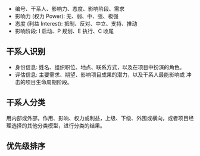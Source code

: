 
- 编号、干系人、影响力、态度、影响阶段、需求
- 影响力 (权力 Power): 无、弱、中、强、极强
- 态度 (利益 Interest): 抵制、反对、中立、支持、推动
- 影响阶段: I 启动、P 规划、E 执行、C 收尾

## 干系人识别
- 身份信息: 姓名、组织职位、地点、联系方式，以及在项目中扮演的角色。
- 评估信息: 主要需求、期望、影响项目成果的潜力，以及干系人最能影响或
  冲击的项目生命周期阶段。

## 干系人分类
用内部或外部，作用、影响、权力或利益，上级、下级、外围或横向，或者项目经理选择的其他分类模型，进行分类的结果。

## 优先级排序
